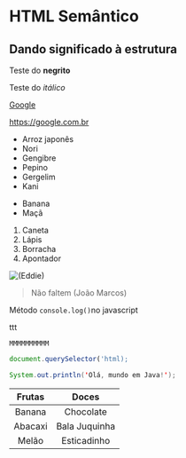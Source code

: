 # HTML Semântico
## Dando significado à estrutura
Teste do **negrito**

Teste do _itálico_

[Google](https://google.com/)

<https://google.com.br>

* Arroz japonês
* Nori
* Gengibre
* Pepino
* Gergelim
* Kani

- Banana
- Maçã

1. Caneta
2. Lápis
3. Borracha
4. Apontador

![(Eddie)](https://pipz.com/static/images/blog/eddie.png)

> Não faltem (João Marcos)

Método `console.log()`no javascript

ttt

`MMMMMMMMMM`

```js
document.querySelector('html);
```

~~~java
System.out.println('Olá, mundo em Java!');
~~~

Frutas | Doces
:------: | :-----:
Banana | Chocolate
Abacaxi| Bala Juquinha
Melão  | Esticadinho
